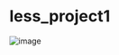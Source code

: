 # less_project1

![image](https://github.com/Maxdev1017x/less_project1/assets/117764643/d3a1d767-6b22-4d8c-96c1-8f96959d30da)

